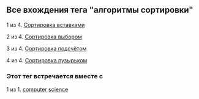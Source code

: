 ## Все вхождения тега "алгоритмы сортировки"


1 из 4. [Сортировка вставками](./2020-12-20_computer_science_insertion_sort.md)

2 из 4. [Сортировка выбором](./2020-12-20_computer_science_selection_sort.md)

3 из 4. [Сортировка подсчётом](./2020-12-20_computer_science_counting_sort.md)

4 из 4. [Сортировка пузырьком](./2020-12-20_computer_science_bubble_sort.md)



### Этот тег встречается вместе с


1 из 1. [computer science](./meta_computer_science.md)

